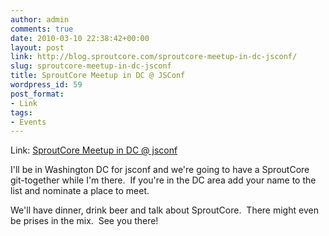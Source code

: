 ```yaml
---
author: admin
comments: true
date: 2010-03-10 22:38:42+00:00
layout: post
link: http://blog.sproutcore.com/sproutcore-meetup-in-dc-jsconf/
slug: sproutcore-meetup-in-dc-jsconf
title: SproutCore Meetup in DC @ JSConf
wordpress_id: 59
post_format:
- Link
tags:
- Events
---
```


Link: [SproutCore Meetup in DC @ jsconf](http://wiki.sproutcore.com/Sproutcore-meetup-@JSConf)

		

I'll be in Washington DC for jsconf and we're going to have a SproutCore git-together while I'm there.  If you're in the DC area add your name to the list and nominate a place to meet.




We'll have dinner, drink beer and talk about SproutCore.  There might even be prises in the mix.  See you there!
